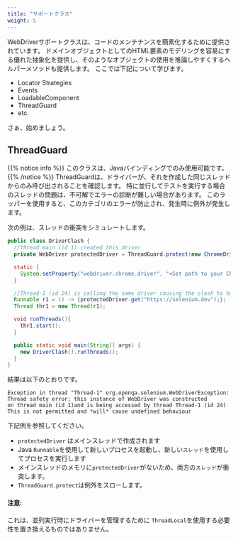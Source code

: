 ```yaml
---
title: "サポートクラス"
weight: 5
---
```


WebDriverサポートクラスは、コードのメンテナンスを簡素化するために提供されています。
ドメインオブジェクトとしてのHTML要素のモデリングを容易にする優れた抽象化を提供し、そのようなオブジェクトの使用を推論しやすくするヘルパーメソッドも提供します。
ここでは下記について学びます。

* Locator Strategies
* Events
* LoadableComponent
* ThreadGuard
* etc.

さぁ、始めましょう。

## **ThreadGuard**
{{% notice info %}}
このクラスは、Javaバインディングでのみ使用可能です。
{{% /notice %}}
ThreadGuardは、ドライバーが、それを作成した同じスレッドからのみ呼び出されることを確認します。
特に並行してテストを実行する場合のスレッドの問題は、不可解でエラーの診断が難しい場合があります。
このラッパーを使用すると、このカテゴリのエラーが防止され、発生時に例外が発生します。

次の例は、スレッドの衝突をシミュレートします。
```java
public class DriverClash {
  //thread main (id 1) created this driver
  private WebDriver protectedDriver = ThreadGuard.protect(new ChromeDriver());

  static {
    System.setProperty("webdriver.chrome.driver", "<Set path to your Chromedriver>");
  }

  //Thread-1 (id 24) is calling the same driver causing the clash to happen
  Runnable r1 = () -> {protectedDriver.get("https://selenium.dev");};
  Thread thr1 = new Thread(r1);

  void runThreads(){
    thr1.start();
  }

  public static void main(String[] args) {
    new DriverClash().runThreads();
  }
}
```

結果は以下のとおりです。
```text
Exception in thread "Thread-1" org.openqa.selenium.WebDriverException:
Thread safety error; this instance of WebDriver was constructed
on thread main (id 1)and is being accessed by thread Thread-1 (id 24)
This is not permitted and *will* cause undefined behaviour

```
下記例を参照してください。

 * `protectedDriver` はメインスレッドで作成されます
 *  Java `Runnable`を使用して新しいプロセスを起動し、新しい`スレッド`を使用してプロセスを実行します
 *  メインスレッドのメモリに`protectedDriver`がないため、両方の`スレッド`が衝突します。
 * `ThreadGuard.protect`は例外をスローします。

#### 注意:

これは、並列実行時にドライバーを管理するために `ThreadLocal`を使用する必要性を置き換えるものではありません。
